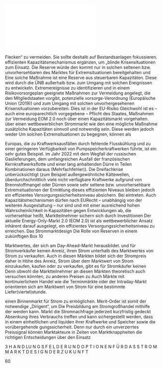 ![./pages/page62.pdf](../assets/./pages/page62.pdf)




Flecken“ zu vermeiden. Sie sollte deshalb auf Bestandsanlagen fokussieren.
effizienten Kapazitätsmechanismus ergänzen, um „blinde
Krisensituationen zum Einsatz. Die Reserve würde den
kommt nur in solchen seltenen bzw. unvorhersehbaren
des Marktes für Extremsituationen bereitgehalten und
Eine solche Maßnahme ist eine Reserve aus steuerbaren Kapazitäten. Diese wird durch die ÜNB außerhalb
bzw. zum Umgang mit solchen Ereignissen zu entwickeln.
Extremereignisse zu identifizieren und in einem Risikovorsorgeplan geeignete Maßnahmen zur Vermeidung
angelegt, die den Mitgliedstaaten vorgibt, potenzielle
vorsorge-Verordnung (Europäische Union (2019))
und zum Umgang mit solchen unvorhergesehenen Krisensituationen vorzubereiten. Dies ist in der EU-Risiko­
Gleichwohl ist es – auch eine europarechtlich vorgegebene – Pflicht des Staates, Maßnahmen zur Vermeidung
EOM 2.0 noch über einen Kapazitätsmarkt vorgehalten.
über einen wettbewerblichen Strommarkt wie den
eine mögliche Maßnahme zusätzliche Kapazitäten sinnvoll und notwendig sein. Diese werden jedoch weder
Um solchen Extremsituationen zu begegnen, können als

Europas, die zu Kraftwerksausfällen durch fehlende Flusskühlung und zu einer geringeren Verfügbarkeit von Pumpspeicherkraftwerken führte, ist ein sehr gutes Beispiel.
im Jahr 2022 mit dem Wegfall der russischen Gaslieferungen, dem umfangreichen Ausfall der französischen Kernkraftwerksflotte und einer lang anhaltenden Dürre in Teilen
Kombinationen daraus (Mehrfachfehler)). Die Dreifachkrise
unberücksichtigt (zum Beispiel außergewöhnliche Kältewellen, überdurchschnittlich viele nicht verfügbare Kraftwerke aufgrund von Brennstoffmangel oder Dürren sowie
sehr seltene bzw. unvorhersehbare Extremsituationen
der Ermittlung dieses effizienten Niveaus bleiben jedoch
ein effizientes Versorgungssicherheitsniveau absichern. Bei
eintreten. Auch Kapazitätsmechanismen dürfen nach EURecht – unabhängig von der weiteren Ausgestaltung – nur
sind und mit einer ausreichend hohen Wahrscheinlichkeit
in Kapazitäten gegen Entwicklungen ab, die vorhersehbar
heißt, Marktteilnehmer sichern sich durch Investitionen
Der aktuelle Energy-Only-Markt 2.0 (EOM 2.0) ist als wettbewerblicher Ansatz inhärent darauf ausgelegt, ein effizientes Versorgungssicherheitsniveau zu erreichen. Das
Strommarktdesign
Die Rolle von Reserven in einem zukünftigen
Box 10

Marktwertes, der sich am Day-Ahead-Markt herausbildet.
und für Stromverkäufer keinen Anreiz, ihren Strom unterhalb des Marktwertes von Strom zu verkaufen. Auch in diesen Märkten bildet sich der Strompreis daher in Höhe des
Anreiz, Strom über dem Marktwert von Strom einzukaufen,
kaufen oder zu verkaufen, gibt es für Stromkäufer keinen
Denn obwohl die Marktteilnehmer an diesen Märkten theoretisch auch versuchen könnten, zu anderen Preisen zu
Auch Märkte mit kontinuierlichem Handel wie die Terminmärkte oder der Intraday-Markt orientieren sich am Marktwert von Strom für eine bestimmte Liefer(viertel)stunde.

einen Binnenmarkt für Strom zu ermöglichen.
Merit-Order ist somit der notwendige „Dirigent“, um
Die Preisbildung am Stromgroßhandel mithilfe der
werden kann.
Markt die Stromnachfrage jederzeit kurzfristig gedeckt
Absenkung ihres Verbrauchs treffen und kann sichergestellt werden, dass in einem einheitlichen und liquiden
ihrer Kraftwerke und Speicher sowie die vorübergehende
gungssicherheit. Denn nur durch ein unverzerrtes Preissignal können Marktakteure in Zeiten von Marktknappheiten die richtigen Entscheidungen über den Einsatz

3 H A N D LU N G S F E L D E R U N D O P T I O N E N F Ü R D A S S T R O M M A R K T D E S I G N D E R Z U K U N F T

60
